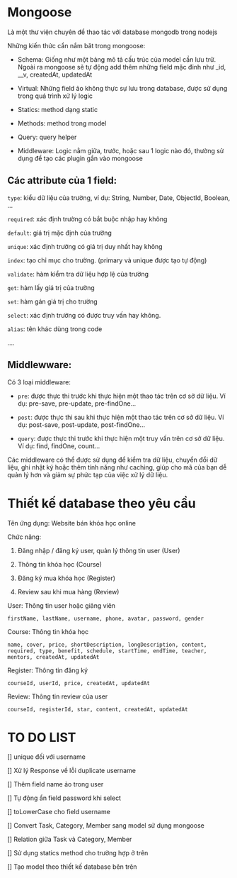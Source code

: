 
# Mongoose

Là một thư viện chuyên để thao tác với database mongodb trong nodejs

Những kiến thức cần nắm băt trong mongoose:

- Schema: Giống như một bảng mô tả cấu trúc của model cần lưu trữ. Ngoài ra mongoose sẽ tự động add thêm những field mặc đinh như _id, __v, createdAt, updatedAt

- Virtual: Những field ảo không thực sự lưu trong database, được sử dụng trong quá trình xử lý logic

- Statics: method dạng static

- Methods: method trong model

- Query: query helper

- Middleware: Logic nằm giữa, trước, hoặc sau 1 logic nào đó, thường sử dụng để tạo các plugin gắn vào mongoose


## Các attribute của 1 field:  

`type`: kiểu dữ liệu của trường, ví dụ: String, Number, Date, ObjectId, Boolean, ... 

`required`: xác định trường có bắt buộc nhập hay không  

`default`: giá trị mặc định của trường  

`unique`: xác định trường có giá trị duy nhất hay không 

`index`: tạo chỉ mục cho trường. (primary và unique được tạo tự động)

`validate`: hàm kiểm tra dữ liệu hợp lệ của trường  

`get`: hàm lấy giá trị của trường  

`set`: hàm gán giá trị cho trường  

`select`: xác định trường có được truy vấn hay không.  

`alias`: tên khác dùng trong code  

....

## Middlewware:

Có 3 loại middleware:

- `pre`: được thực thi trước khi thực hiện một thao tác trên cơ sở dữ liệu. Ví dụ: pre-save, pre-update, pre-findOne...

- `post`: được thực thi sau khi thực hiện một thao tác trên cơ sở dữ liệu. Ví dụ: post-save, post-update, post-findOne...

- `query`: được thực thi trước khi thực hiện một truy vấn trên cơ sở dữ liệu. Ví dụ: find, findOne, count...


Các middleware có thể được sử dụng để kiểm tra dữ liệu, chuyển đổi dữ liệu, ghi nhật ký hoặc thêm tính năng như caching, giúp cho mã của bạn dễ quản lý hơn và giảm sự phức tạp của việc xử lý dữ liệu.

# Thiết kế database theo yêu cầu

Tên ứng dụng: Website bán khóa học online

Chức năng:

1. Đăng nhập / đăng ký user, quản lý thông tin user (User)

2. Thông tin khóa học (Course)

3. Đăng ký mua khóa học (Register)

4. Review sau khi mua hàng (Review)


User: Thông tin user hoặc giảng viên

    firstName, lastName, username, phone, avatar, password, gender

Course: Thông tin khóa học

    name, cover, price, shortDescription, longDescription, content, required, type, benefit, schedule, startTime, endTime, teacher, mentors, createdAt, updatedAt

Register: Thông tin đăng ký

    courseId, userId, price, createdAt, updatedAt

Review: Thông tin review của user

    courseId, registerId, star, content, createdAt, updatedAt

# TO DO LIST

[] unique đối với username

[] Xử lý Response về lỗi duplicate username

[] Thêm field name ảo trong user

[] Tự động ẩn field password khi select

[] toLowerCase cho field username

[] Convert Task, Category, Member sang model sử dụng mongoose

[] Relation giữa Task và Category, Member

[] Sử dụng statics method cho trường hợp ở trên

[] Tạo model theo thiết kế database bên trên


